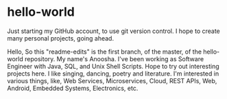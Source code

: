 # hello-world
Just starting my GitHub account, to use git version control. I hope to create many personal projects, going ahead.

Hello,
So this "readme-edits" is the first branch, of the master, of the hello-world repository.
My name's Anoosha. I've been working as Software Engineer with Java, SQL, and Unix Shell Scripts. 
Hope to try out interesting projects here. I like singing, dancing, poetry and literature. I'm interested in various things, like, Web Services, Microservices, Cloud, REST APIs, Web, Android, Embedded Systems, Electronics, etc.
